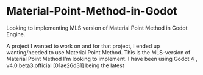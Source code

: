 # Material-Point-Method-in-Godot

Looking to implementing MLS version of Material Point Method in Godot Engine.

A project I wanted to work on and for that project, I ended up wanting/needed to use Material Point Method. 
This is the MLS-version of Material Point Method I'm looking to implement. 
I have been using Godot 4 , v4.0.beta3.official [01ae26d31] being the latest
